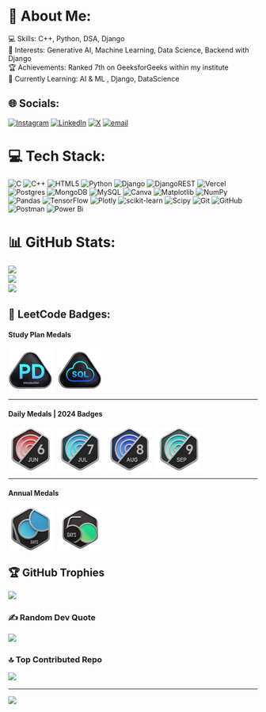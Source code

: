 # 💫 About Me:
💻 Skills: C++, Python, DSA, Django<br>🤖 Interests: Generative AI, Machine Learning, Data Science, Backend with Django<br>🏆 Achievements: Ranked 7th on GeeksforGeeks within my institute<br>🌱 Currently Learning: AI & ML , Django, DataScience


## 🌐 Socials:
[![Instagram](https://img.shields.io/badge/Instagram-%23E4405F.svg?logo=Instagram&logoColor=white)](https://instagram.com/Sourav.Upadhyay) [![LinkedIn](https://img.shields.io/badge/LinkedIn-%230077B5.svg?logo=linkedin&logoColor=white)](https://linkedin.com/in/www.linkedin.com/in/sourav-upadhyay-00a975276) [![X](https://img.shields.io/badge/X-black.svg?logo=X&logoColor=white)](https://x.com/@God_Arc3us) [![email](https://img.shields.io/badge/Email-D14836?logo=gmail&logoColor=white)](mailto:souravupadhyaybit@gmail.com) 

# 💻 Tech Stack:
![C](https://img.shields.io/badge/c-%2300599C.svg?style=for-the-badge&logo=c&logoColor=white) ![C++](https://img.shields.io/badge/c++-%2300599C.svg?style=for-the-badge&logo=c%2B%2B&logoColor=white) ![HTML5](https://img.shields.io/badge/html5-%23E34F26.svg?style=for-the-badge&logo=html5&logoColor=white) ![Python](https://img.shields.io/badge/python-3670A0?style=for-the-badge&logo=python&logoColor=ffdd54) ![Django](https://img.shields.io/badge/django-%23092E20.svg?style=for-the-badge&logo=django&logoColor=white) ![DjangoREST](https://img.shields.io/badge/DJANGO-REST-ff1709?style=for-the-badge&logo=django&logoColor=white&color=ff1709&labelColor=gray) ![Vercel](https://img.shields.io/badge/vercel-%23000000.svg?style=for-the-badge&logo=vercel&logoColor=white) ![Postgres](https://img.shields.io/badge/postgres-%23316192.svg?style=for-the-badge&logo=postgresql&logoColor=white) ![MongoDB](https://img.shields.io/badge/MongoDB-%234ea94b.svg?style=for-the-badge&logo=mongodb&logoColor=white) ![MySQL](https://img.shields.io/badge/mysql-4479A1.svg?style=for-the-badge&logo=mysql&logoColor=white) ![Canva](https://img.shields.io/badge/Canva-%2300C4CC.svg?style=for-the-badge&logo=Canva&logoColor=white) ![Matplotlib](https://img.shields.io/badge/Matplotlib-%23ffffff.svg?style=for-the-badge&logo=Matplotlib&logoColor=black) ![NumPy](https://img.shields.io/badge/numpy-%23013243.svg?style=for-the-badge&logo=numpy&logoColor=white) ![Pandas](https://img.shields.io/badge/pandas-%23150458.svg?style=for-the-badge&logo=pandas&logoColor=white) ![TensorFlow](https://img.shields.io/badge/TensorFlow-%23FF6F00.svg?style=for-the-badge&logo=TensorFlow&logoColor=white) ![Plotly](https://img.shields.io/badge/Plotly-%233F4F75.svg?style=for-the-badge&logo=plotly&logoColor=white) ![scikit-learn](https://img.shields.io/badge/scikit--learn-%23F7931E.svg?style=for-the-badge&logo=scikit-learn&logoColor=white) ![Scipy](https://img.shields.io/badge/SciPy-%230C55A5.svg?style=for-the-badge&logo=scipy&logoColor=%white) ![Git](https://img.shields.io/badge/git-%23F05033.svg?style=for-the-badge&logo=git&logoColor=white) ![GitHub](https://img.shields.io/badge/github-%23121011.svg?style=for-the-badge&logo=github&logoColor=white) ![Postman](https://img.shields.io/badge/Postman-FF6C37?style=for-the-badge&logo=postman&logoColor=white) ![Power Bi](https://img.shields.io/badge/power_bi-F2C811?style=for-the-badge&logo=powerbi&logoColor=black)
# 📊 GitHub Stats:
![](https://github-readme-stats.vercel.app/api?username=SouravUpadhyay7&theme=nightowl&hide_border=false&include_all_commits=true&count_private=true)<br/>
![](https://nirzak-streak-stats.vercel.app/?user=SouravUpadhyay7&theme=nightowl&hide_border=false)<br/>
![](https://github-readme-stats.vercel.app/api/top-langs/?username=SouravUpadhyay7&theme=nightowl&hide_border=false&include_all_commits=true&count_private=true&layout=compact)


## 🥇 LeetCode Badges:

<h4>Study Plan Medals</h4>
<div style="display: flex; gap: 10px; flex-wrap: wrap; align-items: center;">
  <img src="Introduction_to_Pandas.gif" alt="Pandas" style="height:90px;"> 
  <img src="Top_SQL_50 (1).gif" alt="Leetcode SQL 50" style="height:90px;"> 
</div>

<hr>

<h4>Daily Medals | 2024 Badges</h4>
<div style="display: flex; gap: 10px; flex-wrap: wrap; align-items: center;">
  <img src="2024_june.gif" alt="2024 june" style="height:90px;"> 
  <img src="2024_july.gif" alt="2024 july" style="height:90px;"> 
  <img src="2024_August.gif" alt="2024 august" style="height:90px;"> 
  <img src="2024_september.gif" alt="2024 september" style="height:90px;"> 
</div>

<hr>

<h4>Annual Medals</h4>
<div style="display: flex; gap: 10px; flex-wrap: wrap; align-items: center;">
  <img src="100_Days.gif" alt="Leetcode 100 days" style="height:90px;"> 
  <img src="50_Days.gif" alt="Leetcode 50 days" style="height:90px;"> 
</div>



## 🏆 GitHub Trophies
![](https://github-profile-trophy.vercel.app/?username=SouravUpadhyay7&theme=radical&no-frame=false&no-bg=false&margin-w=4)



### ✍️ Random Dev Quote
![](https://quotes-github-readme.vercel.app/api?type=vetical&theme=radical)

### 🔝 Top Contributed Repo
![](https://github-contributor-stats.vercel.app/api?username=SouravUpadhyay7&limit=5&theme=dark&combine_all_yearly_contributions=true)

---
[![](https://visitcount.itsvg.in/api?id=SouravUpadhyay7&icon=6&color=0)](https://visitcount.itsvg.in)

<!-- Proudly created with GPRM ( https://gprm.itsvg.in ) -->

